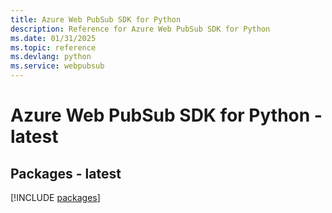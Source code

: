 ```yaml
---
title: Azure Web PubSub SDK for Python
description: Reference for Azure Web PubSub SDK for Python
ms.date: 01/31/2025
ms.topic: reference
ms.devlang: python
ms.service: webpubsub
---
```

# Azure Web PubSub SDK for Python - latest
## Packages - latest
[!INCLUDE [packages](web-pubsub-index.md)]